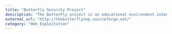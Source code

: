 ```yaml
---
title: "Butterfly Security Project"
description: "The ButterFly project is an educational environment intended to give an insight into common web application and PHP vulnerabilities. The environment also includes examples demonstrating how such vulnerabilities are mitigated."
external_url: "http://thebutterflytmp.sourceforge.net/"
category: "Web Exploitation"
---
```

